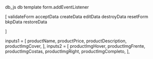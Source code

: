 

db_js
db
template
form.addEventListener

[
   validateForm
   acceptData
   createData
   editData
   destroyData
   resetForm
   bkpData
   restoreData

]

inputs1 = [
   productName,
   productPrice,
   productDescription,
   productImgCover,
],
inputs2 = [
   productImgHover,
   productImgFrente,
   productImgCostas,
   productImgRight,
   productImgCompleto,
],